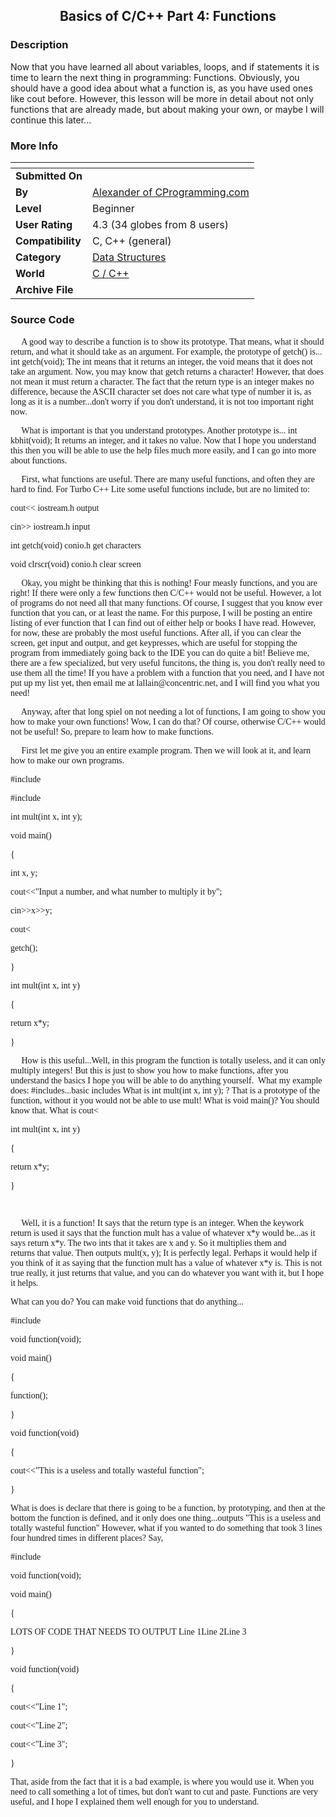 ﻿<div align="center">

## Basics of C/C\+\+ Part 4: Functions


</div>

### Description

Now that you have learned all about variables, loops, and if statements it is time to learn the next thing in programming: Functions. Obviously, you should have a good idea about what a function is, as you have used ones like cout before. However, this lesson will be more in detail about not only functions that are already made, but about making your own, or maybe I will continue this later...
 
### More Info
 


<span>             |<span>
---                |---
**Submitted On**   |
**By**             |[Alexander of CProgramming\.com](https://github.com/Planet-Source-Code/PSCIndex/blob/master/ByAuthor/alexander-of-cprogramming-com.md)
**Level**          |Beginner
**User Rating**    |4.3 (34 globes from 8 users)
**Compatibility**  |C, C\+\+ \(general\)
**Category**       |[Data Structures](https://github.com/Planet-Source-Code/PSCIndex/blob/master/ByCategory/data-structures__3-8.md)
**World**          |[C / C\+\+](https://github.com/Planet-Source-Code/PSCIndex/blob/master/ByWorld/c-c.md)
**Archive File**   |[](https://github.com/Planet-Source-Code/alexander-of-cprogramming-com-basics-of-c-c-part-4-functions__3-456/archive/master.zip)





### Source Code

<p> <font face="Verdana">    A good way to describe a
function is to show its prototype. That means, what it should return, and what
it should take as an argument. For example, the prototype of getch() is... int
getch(void); The int means that it returns an integer, the void means that it
does not take an argument. Now, you may know that getch returns a character!
However, that does not mean it must return a character. The fact that the return
type is an integer makes no difference, because the ASCII character set does not
care what type of number it is, as long as it is a number...don't worry if you
don't understand, it is not too important right now.</font></p>
<p><font face="Verdana">     What is important is that you
understand prototypes. Another prototype is... int kbhit(void); It returns an
integer, and it takes no value. Now that I hope you understand this then you
will be able to use the help files much more easily, and I can go into more
about functions.</font></p>
<p><font face="Verdana">     First, what functions are
useful. There are many useful functions, and often they are hard to find. For
Turbo C++ Lite some useful functions include, but are no limited to:</font></p>
<p><font face="Verdana">cout<< iostream.h output</font></p>
<p><font face="Verdana">cin>> iostream.h input</font></p>
<p><font face="Verdana">int getch(void) conio.h get characters</font></p>
<p><font face="Verdana">void clrscr(void) conio.h clear screen</font></p>
<p><font face="Verdana">     Okay, you might be thinking
that this is nothing! Four measly functions, and you are right! If there were
only a few functions then C/C++ would not be useful. However, a lot of programs
do not need all that many functions. Of course, I suggest that you know ever
function that you can, or at least the name. For this purpose, I will be posting
an entire listing of ever function that I can find out of either help or books I
have read. However, for now, these are probably the most useful functions. After
all, if you can clear the screen, get input and output, and get keypresses,
which are useful for stopping the program from immediately going back to the IDE
you can do quite a bit! Believe me, there are a few specialized, but very useful
funcitons, the thing is, you don't really need to use them all the time! If you
have a problem with a function that you need, and I have not put up my list yet,
then email me at lallain@concentric.net, and I will find you what you need!</font></p>
<p><font face="Verdana">     Anyway, after that long spiel
on not needing a lot of functions, I am going to show you how to make your own
functions! Wow, I can do that? Of course, otherwise C/C++ would not be useful!
So, prepare to learn how to make functions.</font></p>
<p><font face="Verdana">     First let me give you an
entire example program. Then we will look at it, and learn how to make our own
programs.</font></p>
<p><font face="Verdana">#include <iostream.h></font></p>
<p><font face="Verdana">#include <conio.h></font></p>
<p><font face="Verdana">int mult(int x, int y);</font></p>
<p><font face="Verdana">void main()</font></p>
<p><font face="Verdana">{</font></p>
<p><font face="Verdana">int x, y;</font></p>
<p><font face="Verdana">cout<<"Input a number, and what number to
multiply it by";</font></p>
<p><font face="Verdana">cin>>x>>y;</font></p>
<p><font face="Verdana">cout<<endl<<mult(x, y);</font></p>
<p><font face="Verdana">getch();</font></p>
<p><font face="Verdana">}</font></p>
<p><font face="Verdana">int mult(int x, int y)</font></p>
<p><font face="Verdana">{</font></p>
<p><font face="Verdana">return x*y;</font></p>
<p><font face="Verdana">}</font></p>
<p><font face="Verdana">     How is this useful...Well, in
this program the function is totally useless, and it can only multiply integers!
But this is just to show you how to make functions, after you understand the
basics I hope you will be able to do anything yourself.  What my example
does: #includes...basic includes What is int mult(int x, int y); ? That is a
prototype of the function, without it you would not be able to use mult! What is
void main()? You should know that. What is cout<<endl<<mult(x,y);
Well, basically it puts us down a line, and then it outputs what mult returns.
More on this later. What is</font></p>
<p><font face="Verdana">int mult(int x, int y)</font></p>
<p><font face="Verdana">{</font></p>
<p><font face="Verdana">return x*y;</font></p>
<p><font face="Verdana">}</font></p>
<p><font face="Verdana"> </font></p>
<p><font face="Verdana">     Well, it is a function! It says
that the return type is an integer. When the keywork return is used it says that
the function mult has a value of whatever x*y would be...as it says return x*y.
The two ints that it takes are x and y. So it multiplies them and returns that
value. Then outputs mult(x, y); It is perfectly legal. Perhaps it would help if
you think of it as saying that the function mult has a value of whatever
x*y is. This is not true really, it just returns that value, and you can do
whatever you want with it, but I hope it helps.</font></p>
<p><font face="Verdana">What can you do? You can make void functions that do
anything...</font></p>
<p><font face="Verdana">#include <iostream.h></font></p>
<p><font face="Verdana">void function(void);</font></p>
<p><font face="Verdana">void main()</font></p>
<p><font face="Verdana">{</font></p>
<p><font face="Verdana">function();</font></p>
<p><font face="Verdana">}</font></p>
<p><font face="Verdana">void function(void)</font></p>
<p><font face="Verdana">{</font></p>
<p><font face="Verdana">cout<<"This is a useless and totally wasteful
function";</font></p>
<p><font face="Verdana">}</font></p>
<p><font face="Verdana">What is does is declare that there is going to be a
function, by prototyping, and then at the bottom the function is defined, and it
only does one thing...outputs "This is a useless and totally wasteful
function" However, what if you wanted to do something that took 3 lines
four hundred times in different places? Say,</font></p>
<p><font face="Verdana">#include <iostream.h></font></p>
<p><font face="Verdana">void function(void);</font></p>
<p><font face="Verdana">void main()</font></p>
<p><font face="Verdana">{</font></p>
<p><font face="Verdana">LOTS OF CODE THAT NEEDS TO OUTPUT Line 1Line 2Line 3</font></p>
<p><font face="Verdana">}</font></p>
<p><font face="Verdana">void function(void)</font></p>
<p><font face="Verdana">{</font></p>
<p><font face="Verdana">cout<<"Line 1";</font></p>
<p><font face="Verdana">cout<<"Line 2";</font></p>
<p><font face="Verdana">cout<<"Line 3";</font></p>
<p><font face="Verdana">}</font></p>
<p><font face="Verdana">That, aside from the fact that it is a bad example, is
where you would use it. When you need to call something a lot of times, but
don't want to cut and paste. Functions are very useful, and I hope I explained
them well enough for you to understand.</font></p>


